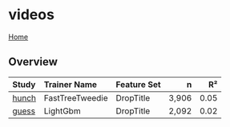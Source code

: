 # videos

[Home](../index.md)

## Overview

|Study|Trainer Name|Feature Set|n|R²|
|:---|:---|:---|---:|---:|
|[hunch](videos_hunch.md)|FastTreeTweedie|DropTitle|3,906|0.05|
|[guess](videos_guess.md)|LightGbm|DropTitle|2,092|0.02|

